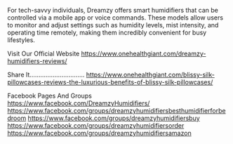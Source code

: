For tech-savvy individuals, Dreamzy offers smart humidifiers that can be controlled via a mobile app or voice commands. These models allow users to monitor and adjust settings such as humidity levels, mist intensity, and operating time remotely, making them incredibly convenient for busy lifestyles.

Visit Our Official Website
https://www.onehealthgiant.com/dreamzy-humidifiers-reviews/ 

Share It………………………….
https://www.onehealthgiant.com/blissy-silk-pillowcases-reviews-the-luxurious-benefits-of-blissy-silk-pillowcases/ 

Facebook Pages And Groups
https://www.facebook.com/DreamzyHumidifiers/ 
https://www.facebook.com/groups/dreamzyhumidifiersbesthumidifierforbedroom 
https://www.facebook.com/groups/dreamzyhumidifiersbuy 
https://www.facebook.com/groups/dreamzyhumidifiersorder 
https://www.facebook.com/groups/dreamzyhumidifiersamazon 
